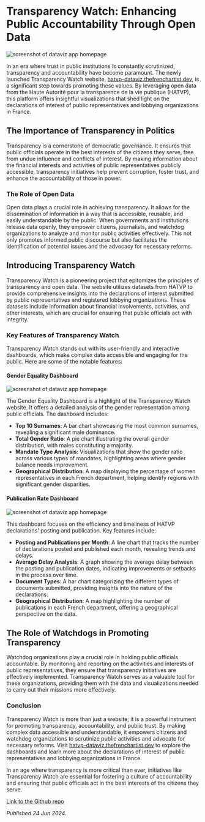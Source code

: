 # Transparency Watch: Enhancing Public Accountability Through Open Data

![screenshot of dataviz app homepage](./../post_images/dataviz_homepage.webp)

In an era where trust in public institutions is constantly scrutinized, transparency and accountability have become paramount. The newly launched Transparency Watch website, [hatvp-dataviz.thefrenchartist.dev](https://hatvp-dataviz.thefrenchartist.dev/), is a significant step towards promoting these values. By leveraging open data from the Haute Autorité pour la transparence de la vie publique (HATVP), this platform offers insightful visualizations that shed light on the declarations of interest of public representatives and lobbying organizations in France.

## The Importance of Transparency in Politics

Transparency is a cornerstone of democratic governance. It ensures that public officials operate in the best interests of the citizens they serve, free from undue influence and conflicts of interest. By making information about the financial interests and activities of public representatives publicly accessible, transparency initiatives help prevent corruption, foster trust, and enhance the accountability of those in power.

### The Role of Open Data

Open data plays a crucial role in achieving transparency. It allows for the dissemination of information in a way that is accessible, reusable, and easily understandable by the public. When governments and institutions release data openly, they empower citizens, journalists, and watchdog organizations to analyze and monitor public activities effectively. This not only promotes informed public discourse but also facilitates the identification of potential issues and the advocacy for necessary reforms.

## Introducing Transparency Watch

Transparency Watch is a pioneering project that epitomizes the principles of transparency and open data. The website utilizes datasets from HATVP to provide comprehensive insights into the declarations of interest submitted by public representatives and registered lobbying organizations. These datasets include information about financial involvements, activities, and other interests, which are crucial for ensuring that public officials act with integrity.

### Key Features of Transparency Watch

Transparency Watch stands out with its user-friendly and interactive dashboards, which make complex data accessible and engaging for the public. Here are some of the notable features:

#### Gender Equality Dashboard

![screenshot of dataviz app homepage](./../post_images/gender_equality_dashboard.webp)

The Gender Equality Dashboard is a highlight of the Transparency Watch website. It offers a detailed analysis of the gender representation among public officials. The dashboard includes:

- **Top 10 Surnames**: A bar chart showcasing the most common surnames, revealing a significant male dominance.
- **Total Gender Ratio**: A pie chart illustrating the overall gender distribution, with males constituting a majority.
- **Mandate Type Analysis**: Visualizations that show the gender ratio across various types of mandates, highlighting areas where gender balance needs improvement.
- **Geographical Distribution**: A map displaying the percentage of women representatives in each French department, helping identify regions with significant gender disparities.

#### Publication Rate Dashboard

![screenshot of dataviz app homepage](./../post_images/publication_rate_dashboard.webp)

This dashboard focuses on the efficiency and timeliness of HATVP declarations' posting and publication. Key features include:

- **Posting and Publications per Month**: A line chart that tracks the number of declarations posted and published each month, revealing trends and delays.
- **Average Delay Analysis**: A graph showing the average delay between the posting and publication dates, indicating improvements or setbacks in the process over time.
- **Document Types**: A bar chart categorizing the different types of documents submitted, providing insights into the nature of the declarations.
- **Geographical Distribution**: A map highlighting the number of publications in each French department, offering a geographical perspective on the data.

## The Role of Watchdogs in Promoting Transparency

Watchdog organizations play a crucial role in holding public officials accountable. By monitoring and reporting on the activities and interests of public representatives, they ensure that transparency initiatives are effectively implemented. Transparency Watch serves as a valuable tool for these organizations, providing them with the data and visualizations needed to carry out their missions more effectively.

### Conclusion

Transparency Watch is more than just a website; it is a powerful instrument for promoting transparency, accountability, and public trust. By making complex data accessible and understandable, it empowers citizens and watchdog organizations to scrutinize public activities and advocate for necessary reforms. Visit [hatvp-dataviz.thefrenchartist.dev](https://hatvp-dataviz.thefrenchartist.dev/) to explore the dashboards and learn more about the declarations of interest of public representatives and lobbying organizations in France.

In an age where transparency is more critical than ever, initiatives like Transparency Watch are essential for fostering a culture of accountability and ensuring that public officials act in the best interests of the citizens they serve.

[Link to the Github repo](https://github.com/louispaulet/hatvp_reactjs_viz)

*Published 24 Jun 2024.*